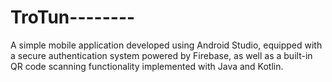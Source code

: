 # TroTun--------
A simple mobile application developed using Android Studio, equipped with a secure authentication system powered by Firebase, as well as a built-in QR code scanning functionality implemented with Java and Kotlin.
